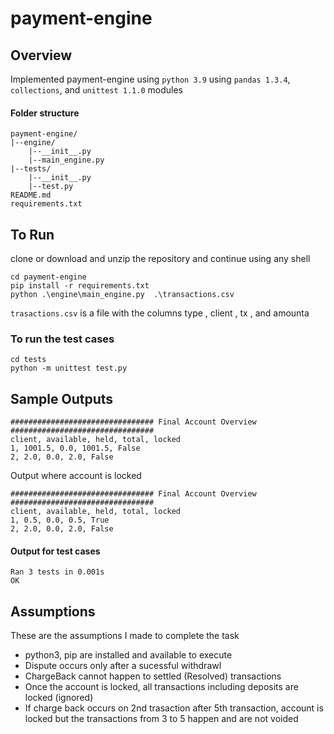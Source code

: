 # payment-engine

## Overview
Implemented payment-engine using `python 3.9` using `pandas 1.3.4`, `collections`, and `unittest 1.1.0` modules

#### Folder structure
```
payment-engine/
|--engine/
    |--__init__.py
    |--main_engine.py
|--tests/
    |--__init__.py
    |--test.py
README.md
requirements.txt
```
## To Run
clone or download and unzip the repository and continue using any shell
```
cd payment-engine
pip install -r requirements.txt
python .\engine\main_engine.py  .\transactions.csv
```
`trasactions.csv` is a file with the columns type , client , tx , and amounta

### To run the test cases 
```
cd tests
python -m unittest test.py
```

## Sample Outputs
```
################################ Final Account Overview ################################
client, available, held, total, locked
1, 1001.5, 0.0, 1001.5, False
2, 2.0, 0.0, 2.0, False
```

Output where account is locked

```
################################ Final Account Overview ################################
client, available, held, total, locked
1, 0.5, 0.0, 0.5, True
2, 2.0, 0.0, 2.0, False
```

#### Output for test cases
```
Ran 3 tests in 0.001s
OK
```
## Assumptions
These are the assumptions I made to complete the task

- python3, pip are installed and available to execute
- Dispute occurs only after a sucessful withdrawl
- ChargeBack cannot happen to settled (Resolved) transactions
- Once the account is locked, all transactions including deposits are locked (ignored)
- If charge back occurs on 2nd trasaction after 5th transaction, account is locked but the transactions from 3 to 5 happen and are not voided

